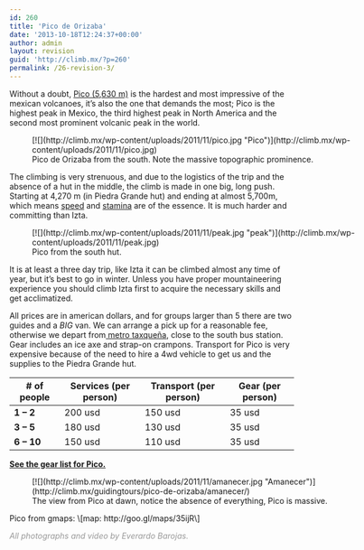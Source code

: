 ```yaml
---
id: 260
title: 'Pico de Orizaba'
date: '2013-10-18T12:24:37+00:00'
author: admin
layout: revision
guid: 'http://climb.mx/?p=260'
permalink: /26-revision-3/
---
```


Without a doubt, [Pico (5,630 m)](http://en.wikipedia.org/wiki/Pico_de_orizaba) is the hardest and most impressive of the mexican volcanoes, it’s also the one that demands the most; Pico is the highest peak in Mexico, the third highest peak in North America and the second most prominent volcanic peak in the world.

<figure aria-describedby="caption-attachment-133" class="wp-caption alignleft" id="attachment_133" style="width: 584px">[![](http://climb.mx/wp-content/uploads/2011/11/pico.jpg "Pico")](http://climb.mx/wp-content/uploads/2011/11/pico.jpg)<figcaption class="wp-caption-text" id="caption-attachment-133">Pico de Orizaba from the south. Note the massive topographic prominence.</figcaption></figure>The climbing is very strenuous, and due to the logistics of the trip and the absence of a hut in the middle, the climb is made in one big, long push. Starting at 4,270 m (in Piedra Grande hut) and ending at almost 5,700m, which means <span style="text-decoration:underline;">speed</span> and <span style="text-decoration:underline;">stamina</span> are of the essence. It is much harder and committing than Izta.

<figure aria-describedby="caption-attachment-134" class="wp-caption alignleft" id="attachment_134" style="width: 584px">[![](http://climb.mx/wp-content/uploads/2011/11/peak.jpg "peak")](http://climb.mx/wp-content/uploads/2011/11/peak.jpg)<figcaption class="wp-caption-text" id="caption-attachment-134">Pico from the south hut.</figcaption></figure>It is at least a three day trip, like Izta it can be climbed almost any time of year, but it’s best to go in winter. Unless you have proper mountaineering experience you should climb Izta first to acquire the necessary skills and get acclimatized.

All prices are in american dollars, and for groups larger than 5 there are two guides and a *BIG* van. We can arrange a pick up for a reasonable fee, otherwise we depart from[ metro taxqueña](http://maps.google.com/maps/place?q=mexico+city,+metro+taxque%C3%B1a&hl=en&ie=UTF8&cid=15902802205153964616), close to the south bus station. Gear includes an ice axe and strap-on crampons. Transport for Pico is very expensive because of the need to hire a 4wd vehicle to get us and the supplies to the Piedra Grande hut.

| **\# of people** | **Services (per person)** | **Transport (per person)** | **Gear (per person)** |
|---|---|---|---|
| **1 – 2** | 200 usd | 150 usd | 35 usd |
| **3 – 5** | 180 usd | 130 usd | 35 usd |
| **6 – 10** | 150 usd | 110 usd | 35 usd |

**[See the gear list for Pico.](http://climb.mx/gear-lists/ "Gear lists")**

<figure aria-describedby="caption-attachment-137" class="wp-caption alignleft" id="attachment_137" style="width: 584px">[![](http://climb.mx/wp-content/uploads/2011/11/amanecer.jpg "Amanecer")](http://climb.mx/guidingtours/pico-de-orizaba/amanecer/)<figcaption class="wp-caption-text" id="caption-attachment-137">The view from Pico at dawn, notice the absence of everything, Pico is massive.</figcaption></figure>Pico from gmaps:  
\[map: http://goo.gl/maps/35ijR\]

<span style="color:#999999;">*All photographs and video by Everardo Barojas.*</span>
